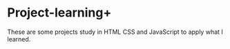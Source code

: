 # Project-learning+
These are some projects study in HTML CSS and JavaScript to apply what I learned.
